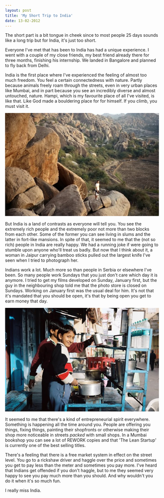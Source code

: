 ```yaml
---
layout: post
title: 'My Short Trip to India'
date: 13-02-2012
---
```


The short part is a bit tongue in cheek since to most people 25 days sounds like a long trip but for India, it's just too short.

Everyone I've met that has been to India has had a unique experience. I went with a couple of my close friends, my best friend already there for three months, finishing his internship. We landed in Bangalore and planned to fly back from Delhi.

India is the first place where I've experienced the feeling of almost too much freedom. You feel a certain connectedness with nature. Partly because animals freely roam through the streets, even in very urban places like Mumbai, and in part because you see an incredibly diverse and almost untouched, nature. Hampi, which is my favourite place of all I've visited, is like that. Like God made a bouldering place for for himself. If you climb, you must visit it.

[![Me in Hampi.](/resources/images/hampi_thumb.jpg "Me in Hampi.")](/resources/images/hampi.jpg)

But India is a land of contrasts as everyone will tell you. You see the extremely rich people and the extremely poor not more than two blocks from each other. Some of the former you can see living in slums and the latter in fort-like mansions. In spite of that, it seemed to me that the (not so rich) people in India are really happy. We had a running joke if were going to stumble upon anyone who'll treat us badly. But now that I think about it, a woman in Jaipur carrying bamboo sticks pulled out the largest knife I've seen when I tried to photograph her.

Indians work a lot. Much more so than people in Serbia or elsewhere I've been. So many people work Sundays that you just don't care which day it is anymore. I tried to get my films developed on Sunday, January first, but the guy in the neighbouring shop told me that the photo store is closed on Sundays. Working on January first was the usual deal for him. It's not that it's mandated that you should be open, it's that by being open you get to earn money that day.

[![A boy running a masala chai stand in Pushkar.](/resources/images/pushkar_thumb.jpg "A boy running a masala chai stand in Pushkar.")](/resources/images/pushkar.jpg)

It seemed to me that there's a kind of entrepreneurial spirit everywhere. Something is happening all the time around you. People are offering you things, fixing things, painting their shopfronts or otherwise making their shop more noticeable in streets *packed* with small shops. In a Mumbai bookshop you can see a lot of REWORK copies and that 'The Lean Startup' is currently one of the best selling titles.

There's a feeling that there is a free market system in effect on the street level. You go to a rickshaw driver and haggle over the price and sometimes you get to pay less than the meter and sometimes you pay more. I've heard that Indians get offended if you don't haggle, but to me they seemed very happy to see you pay much more than you should. And why wouldn't you do it when it's so much fun.

I really miss India.
